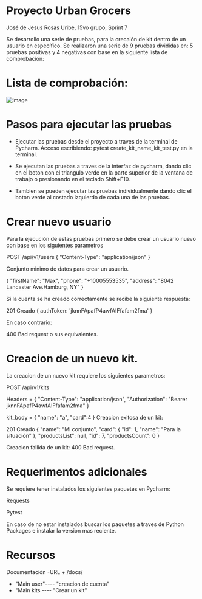 # Proyecto Urban Grocers
José de Jesus Rosas Uribe, 15vo grupo, Sprint 7

Se desarrollo una serie de pruebas, para la crecaión de kit dentro de un usuario en específico. 
Se realizaron una serie de 9 pruebas divididas en: 5 pruebas positivas y 4 negativas con base en la siguiente lista de comprobación:
# Lista de comprobación:
![image](https://github.com/user-attachments/assets/615ffbfa-4a19-4fb9-9955-01fdb3fbc3e9)

# Pasos para ejecutar las pruebas
- Ejecutar las pruebas desde el proyecto a traves de la terminal de Pycharm. Acceso escribiendo:
pytest create_kit_name_kit_test.py en la terminal.

- Se ejecutan las pruebas a traves de la interfaz de pycharm, dando clic en el boton con el triangulo verde en la parte superior de la ventana de trabajo o presionando en el teclado Shift+F10.

- Tambien se pueden ejecutar las pruebas individualmente dando clic el boton verde al costado izquierdo de cada una de las pruebas.

# Crear nuevo usuario
Para la ejecución de estas pruebas primero se debe crear un usuario nuevo con base en los siguientes parametros

POST /api/v1/users
{
    "Content-Type": "application/json"
}

Conjunto minimo de datos para crear un usuario.

{
    "firstName": "Max",
    "phone": "+10005553535",
    "address": "8042 Lancaster Ave.Hamburg, NY"
}

Si la cuenta se ha creado correctamente se recibe la siguiente respuesta:


201 Creado
{
    authToken: 'jknnFApafP4awfAIFfafam2fma'
}



En caso contrario:

400 Bad request o sus equivalentes.

# Creacion de un nuevo kit.
La creacion de un nuevo kit requiere los siguientes parametros:

POST /api/v1/kits

Headers = {
    "Content-Type": "application/json",
    "Authorization": "Bearer jknnFApafP4awfAIFfafam2fma"
}

kit_body = {
       "name": "a",
       "card":4
   }
Creacion exitosa de un kit:


201 Creado
{
       "name": "Mi conjunto",
       "card": {
           "id": 1,
           "name": "Para la situación"
       },
       "productsList": null,
       "id": 7,
       "productsCount": 0
   }


   Creacion fallida de un kit:
   400 Bad request.

   # Requerimentos adicionales
   Se requiere tener instalados los siguientes paquetes en Pycharm:
   
   Requests
   
   Pytest
   
En caso de no estar instalados buscar los paquetes a traves de Python Packages e instalar la version mas reciente.

# Recursos 
Documentación
-URL + /docs/
   - "Main user"---- "creacion de cuenta"
   - "Main kits ---- "Crear un kit"

